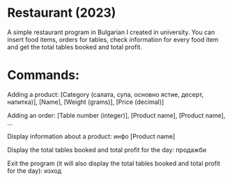 # Restaurant (2023)
A simple restaurant program in Bulgarian I created in university. You can insert food items, orders for tables, check information for every food item and get the total tables booked and total profit.

# Commands:
Adding a product: 
[Category (салата, супа, основно ястие, десерт, напитка)], [Name], [Weight (grams)], [Price (decimal)]

Adding an order:
[Table number (integer)], [Product name], [Product name], ...

Display information about a product:
инфо [Product name]

Display the total tables booked and total profit for the day:
продажби

Exit the program (it will also display the total tables booked and total profit for the day):
изход
